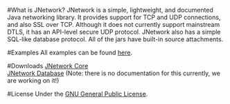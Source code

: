 #What is JNetwork?
JNetwork is a simple, lightweight, and documented Java networking library. It provides support for TCP and UDP connections, and also SSL 
over TCP. Although it does not currently support mainstream DTLS, it has an API-level secure UDP protocol. JNetwork also has a simple SQL-like database protocol. All of the jars have built-in source attachments.

#Examples
All examples can be found [here](src/example).

#Downloads
[JNetwork Core](libs/jnetwork-core.jar)<br>
[JNetwork Database](libs/jnetwork-database.jar) (Note: there is no documentation for this currently, we are working on it!)<br>

#License
Under the [GNU General Public License](LICENSE.md). 
